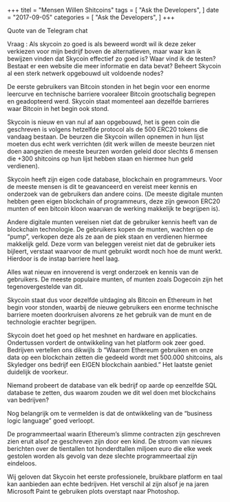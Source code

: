 +++ titel = "Mensen Willen Shitcoins" tags = [ "Ask the Developers", ] date = "2017-09-05" categories = [ "Ask the Developers", ] +++

Quote van de Telegram chat

Vraag : Als skycoin zo goed is als beweerd wordt wil ik deze zeker verkiezen voor mijn bedrijf boven de alternatieven, maar waar kan ik bewijzen vinden dat Skycoin effectief zo goed is? Waar vind ik de testen? Bestaat er een website die meer informatie en data bevat? Beheert Skycoin al een sterk netwerk opgebouwd uit voldoende nodes?

De eerste gebruikers van Bitcoin stonden in het begin voor een enorme leercurve en technische barriere vooraleer Bitcoin grootschalig begrepen en geadopteerd werd. Skycoin staat momenteel aan dezelfde barrieres waar Bitcoin in het begin ook stond.

Skycoin is nieuw en van nul af aan opgebouwd, het is geen coin die geschreven is volgens hetzelfde protocol als de 500 ERC20 tokens die vandaag bestaan. De beurzen die Skycoin willen opnemen in hun lijst moeten dus echt werk verrichten (dit werk willen de meeste beurzen niet doen aangezien de meeste beurzen worden geleid door slechts 6 mensen die +300 shitcoins op hun lijst hebben staan en hiermee hun geld verdienen).

Skycoin heeft zijn eigen code database, blockchain en programmeurs.  Voor de meeste mensen is dit te geavanceerd en vereist meer kennis en onderzoek van de gebruikers dan andere coins. (De meeste digitale munten hebben geen eigen blockchain of programmeurs, deze zijn gewoon ERC20 munten of een bitcoin kloon waarvan de werking makkelijk te begrijpen is).

Andere digitale munten vereisen niet dat de gebruiker kennis heeft van de blockchain technologie. De gebruikers kopen de munten, wachten op de “pump”, verkopen deze als ze aan de piek staan en verdienen hiermee makkelijk geld. Deze vorm van beleggen vereist niet dat de gebruiker iets bijleert, verstaat waarvoor de munt gebruikt wordt noch hoe de munt werkt. Hierdoor is de instap barriere heel laag.

Alles wat nieuw en innoverend is vergt onderzoek en kennis van de gebruikers. De meeste populaire munten, of munten zoals Dogecoin zijn het tegenovergestelde van dit. 

Skycoin staat dus voor dezelfde uitdaging als Bitcoin en Ethereum in het begin voor stonden, waarbij de nieuwe gebruikers een enorme technische barriere moeten doorkruisen alvorens ze het gebruik van de munt en de technologie erachter begrijpen.

Skycoin doet het goed op het meshnet en hardware en applicaties. Ondertussen vordert de ontwikkeling van het platform ook zeer goed. Bedrijven vertellen ons dikwijls :b ”Waarom Ethereum gebruiken en onze data op een blockchain zetten die gedeeld wordt met 500.000 shitcoins, als Skyledger ons bedrijf een EIGEN blockchain aanbied.” Het laatste geniet duidelijk de voorkeur.

Niemand probeert de database van elk bedrijf op aarde op eenzelfde SQL database te zetten, dus waarom zouden we dit wel doen met blockchains van bedrijven?

Nog belangrijk om te vermelden is dat de ontwikkeling van de “business logic language” goed verloopt.

De programmeertaal waarin Ethereum’s slimme contracten zijn geschreven zien eruit alsof ze geschreven zijn door een kind. De stroom van nieuws berichten over de tientallen tot honderdtallen miljoen euro die elke week gestolen worden als gevolg van deze slechte programmeertaal zijn eindeloos.

Wij geloven dat Skycoin het eerste professionele, bruikbare platform en taal kan aanbieden aan echte bedrijven. Het verschil al zijn alsof je na jaren Microsoft Paint te gebruiken plots overstapt naar Photoshop.
